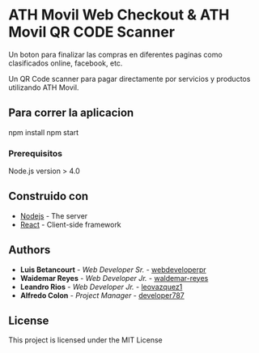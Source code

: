 # ATH Movil Web Checkout & ATH Movil QR CODE Scanner


Un boton para finalizar las compras en diferentes paginas como clasificados online, facebook, etc.

Un QR Code scanner para pagar directamente por servicios y productos utilizando ATH Movil.

## Para correr la aplicacion

npm install
npm start
### Prerequisitos

Node.js version > 4.0

## Construido con

* [Nodejs](https://nodejs.org/) - The server
* [React](https://facebook.github.io/react/) - Client-side framework

## Authors

* **Luis Betancourt** - *Web Developer Sr.* - [webdeveloperpr](https://github.com/webdeveloperpr)
* **Waidemar Reyes** - *Web Developer Jr.* - [waldemar-reyes](https://github.com/waldemar-reyes)
* **Leandro Rios** - *Web Developer Jr.* - [leovazquez1](https://github.com/leovazquez1)
* **Alfredo Colon** - *Project Manager* - [developer787](https://github.com/developer787)


## License

This project is licensed under the MIT License 

